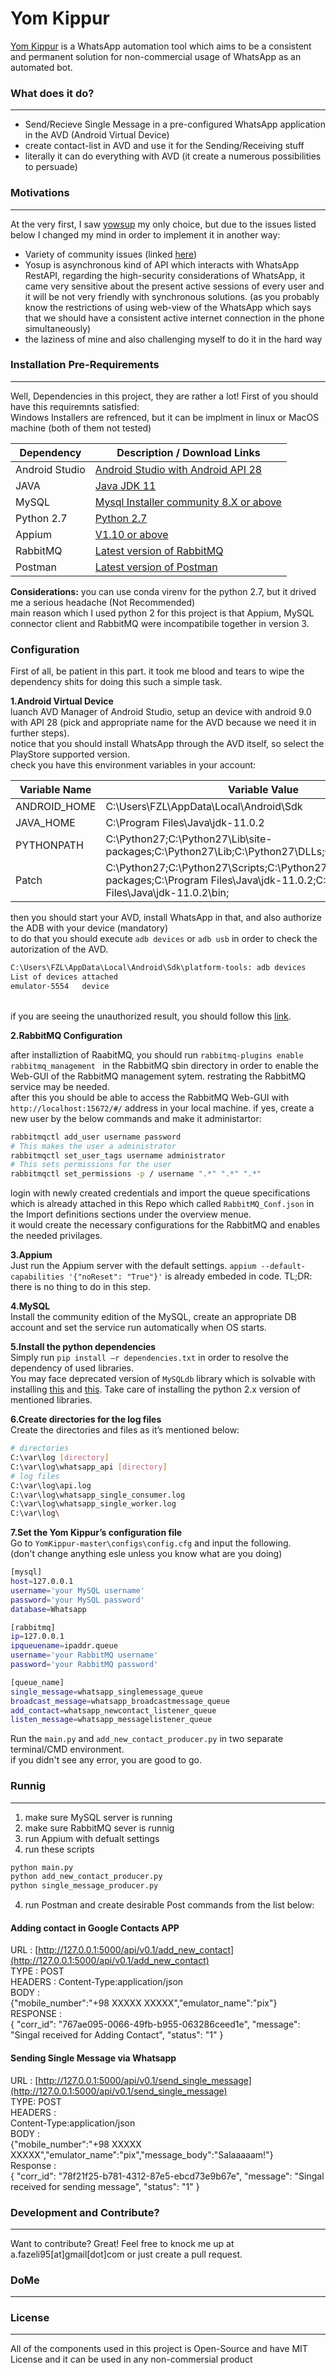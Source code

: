 # Yom Kippur
[Yom Kippur](https://en.wikipedia.org/wiki/Yom_Kippur) is a WhatsApp automation tool which aims to be a consistent and permanent solution for non-commercial usage of WhatsApp as an automated bot. 

### What does it do?
----
  - Send/Recieve Single Message in a pre-configured WhatsApp application in the AVD (Android Virtual Device)
  - create contact-list in AVD and use it for the Sending/Receiving stuff
  - literally it can do everything with AVD (it create a numerous possibilities to persuade)



### Motivations
----
At the very first, I saw [yowsup](https://github.com/tgalal/yowsup) my only choice, but due to the issues listed below I changed my mind in order to implement it in another way:
  - Variety of community issues (linked [here](https://github.com/tgalal/yowsup/issues))
  - Yosup is asynchronous kind of API which interacts with WhatsApp RestAPI, regarding the high-security considerations of WhatsApp, it came very sensitive about the present active sessions of every user and it will be not very friendly with synchronous solutions. (as you probably know the restrictions of using web-view of the WhatsApp which says that we should have a consistent active internet connection in the phone simultaneously)
  - the laziness of mine and also challenging myself to do it in the hard way

### Installation Pre-Requirements
----
Well, Dependencies in this project, they are rather a lot!
First of you should have this requiremnts satisfied:</br>
Windows Installers are refrenced, but it can be implment in linux or MacOS machine (both of them not tested)

| Dependency | Description / Download Links |
| ------ | ------ |
| Android Studio | [Android Studio with Android API 28](https://developer.android.com/studio) |
| JAVA | [Java JDK 11](https://www.oracle.com/technetwork/java/javase/downloads/index.html) |
| MySQL | [Mysql Installer community 8.X or above](https://dev.mysql.com/downloads/installer/) |
| Python 2.7 | [Python 2.7](https://www.python.org/downloads/) |
| Appium | [V1.10 or above](http://appium.io/downloads.html) |
| RabbitMQ | [Latest version of RabbitMQ](https://www.rabbitmq.com/) |
| Postman | [Latest version of Postman](https://www.getpostman.com/downloads/) |

**Considerations:**
 you can use conda virenv for the python 2.7, but it drived me a serious headache (Not Recommended)</br>
 main reason which I used python 2 for this project is that Appium, MySQL connector client and RabbitMQ were incompatibile together in version 3.


### Configuration

First of all, be patient in this part. it took me blood and tears to wipe the dependency shits for doing this such a simple task.</br>

**1.Android Virtual Device** </br>
luanch AVD Manager of Android Studio, setup an device with android 9.0 with API 28 (pick and appropriate name for the AVD because we need it in further steps). </br>
notice that you should install WhatsApp through the AVD itself, so select the PlayStore supported version.</br>
check you have this environment variables in your account:


| Variable Name | Variable Value |
| ------ | ------ |
| ANDROID_HOME | C:\Users\FZL\AppData\Local\Android\Sdk |
| JAVA_HOME | C:\Program Files\Java\jdk-11.0.2 |
| PYTHONPATH | C:\Python27;C:\Python27\Lib\site-packages;C:\Python27\Lib;C:\Python27\DLLs;C:\Python27\Scripts |
| Patch | C:\Python27;C:\Python27\Scripts;C:\Python27\Lib\site-packages;C:\Program Files\Java\jdk-11.0.2;C:\Program Files\Java\jdk-11.0.2\bin; |

then you should start your AVD, install WhatsApp in that, and also authorize the ADB with your device (mandatory) </br> to do that you should execute  `adb devices` or `adb usb` in order to check the autorization of the AVD.

```sh
C:\Users\FZL\AppData\Local\Android\Sdk\platform-tools: adb devices
List of devices attached
emulator-5554   device
```
</br> if you are seeing the unauthorized result, you should follow this [link](https://stackoverflow.com/questions/23081263/adb-android-device-unauthorized).

**2.RabbitMQ Configuration** </br>

after installiztion of RaabitMQ, you should run `rabbitmq-plugins enable rabbitmq_management ` in the RabbitMQ sbin directory in order to enable the Web-GUI of the RabbitMQ management sytem. restrating the RabbitMQ service may be needed.</br> 
after this you should be able to access the RabbitMQ Web-GUI with `http://localhost:15672/#/` address in your local machine. if yes, create a new user by the below commands and make it administartor:

```sh
rabbitmqctl add_user username password
# This makes the user a administrator
rabbitmqctl set_user_tags username administrator
# This sets permissions for the user
rabbitmqctl set_permissions -p / username ".*" ".*" ".*"
```
login with newly created credentials and import the queue specifications which is already attached in this Repo which called `RabbitMQ_Conf.json` in the Import definitions sections under the overview menue.</br>
it would create the necessary configurations for the RabbitMQ and enables the needed privilages. 

**3.Appium** </br>
Just run the Appium server with the default settings. `appium --default-capabilities '{"noReset": "True"}'` is already embeded in code. TL;DR: there is no thing to do in this step.

**4.MySQL** </br>
Install the community edition of the MySQL, create an appropriate DB account and set the service run automatically when OS starts.

**5.Install the python dependencies** </br>
Simply run `pip install –r dependencies.txt` in order to resolve the dependency of used libraries.</br>
You may face deprecated version of `MySQLdb` library which is solvable with installing [this]( https://pypi.org/project/MySQL-python/) and [this]( https://dev.mysql.com/downloads/connector/python/). Take care of installing the python 2.x version of mentioned libraries.

**6.Create directories for the log files** </br>
Create the directories and files as it’s mentioned below:
```sh
# directories
C:\var\log [directory]
C:\var\log\whatsapp_api [directory]
# log files
C:\var\log\api.log
C:\var\log\whatsapp_single_consumer.log
C:\var\log\whatsapp_single_worker.log
C:\var\log\
```

**7.Set the Yom Kippur’s configuration file** </br>
Go to `YomKippur-master\configs\config.cfg` and input the following.</br> 
(don't change anything esle unless you know what are you doing)
```sh
[mysql]
host=127.0.0.1
username='your MySQL username'
password='your MySQL password'
database=Whatsapp

[rabbitmq]
ip=127.0.0.1
ipqueuename=ipaddr.queue
username='your RabbitMQ username'      
password='your RabbitMQ password' 

[queue_name]
single_message=whatsapp_singlemessage_queue
broadcast_message=whatsapp_broadcastmessage_queue
add_contact=whatsapp_newcontact_listener_queue
listen_message=whatsapp_messagelistener_queue

```

Run the `main.py` and `add_new_contact_producer.py` in two separate terminal/CMD environment.</br> if you didn't see any error, you are good to go.


### Runnig
----
1. make sure MySQL server is running
2. make sure RabbitMQ sever is runnig
3. run Appium with defualt settings
3. run these scripts
```sh
python main.py
python add_new_contact_producer.py
python single_message_producer.py

```
4. run Postman and create desirable Post commands from the list below:

#### Adding contact in Google Contacts APP
URL : [http://127.0.0.1:5000/api/v0.1/add_new_contact](http://127.0.0.1:5000/api/v0.1/add_new_contact) </br>
TYPE : POST</br>
HEADERS : Content-Type:application/json</br>
BODY :</br>
{"mobile_number":"+98 XXXXX XXXXX","emulator_name":"pix"}</br>
RESPONSE :</br>
{ "corr_id": "767ae095-0066-49fb-b955-063286ceed1e", "message": "Singal received for Adding Contact", "status": "1" }</br>

#### Sending Single Message via Whatsapp
URL : [http://127.0.0.1:5000/api/v0.1/send_single_message](http://127.0.0.1:5000/api/v0.1/send_single_message)</br>
TYPE: POST</br>
HEADERS :</br>
Content-Type:application/json</br>
BODY :</br>
{"mobile_number":"+98 XXXXX XXXXX","emulator_name":"pix","message_body":"Salaaaaam!"}</br>
Response :</br>
{ "corr_id": "78f21f25-b781-4312-87e5-ebcd73e9b67e", "message": "Singal received for sending message", "status": "1" }</br>


### Development and Contribute?
----
Want to contribute? Great!
Feel free to knock me up at a.fazeli95[at]gmail[dot]com or just create a pull request.



### DoMe
----

### License
----

All of the components used in this project is Open-Source and have MIT License and it can be used in any non-commersial product